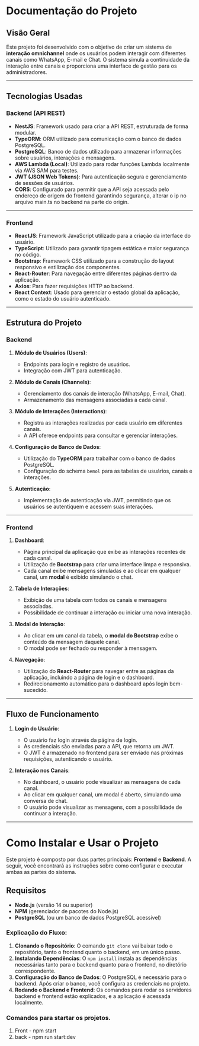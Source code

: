 # Documentação do Projeto

## Visão Geral
Este projeto foi desenvolvido com o objetivo de criar um sistema de **interação omnichannel** onde os usuários podem interagir com diferentes canais como WhatsApp, E-mail e Chat. O sistema simula a continuidade da interação entre canais e proporciona uma interface de gestão para os administradores.

---

## Tecnologias Usadas

### Backend (API REST)
- **NestJS**: Framework usado para criar a API REST, estruturada de forma modular.
- **TypeORM**: ORM utilizado para comunicação com o banco de dados PostgreSQL.
- **PostgreSQL**: Banco de dados utilizado para armazenar informações sobre usuários, interações e mensagens.
- **AWS Lambda (Local)**: Utilizado para rodar funções Lambda localmente via AWS SAM para testes.
- **JWT (JSON Web Tokens)**: Para autenticação segura e gerenciamento de sessões de usuários.
- **CORS**: Configurado para permitir que a API seja acessada pelo endereço de origem do frontend garantindo segurança, alterar o ip no arquivo main.ts no backend na parte do origin.

---

### Frontend
- **ReactJS**: Framework JavaScript utilizado para a criação da interface do usuário.
- **TypeScript**: Utilizado para garantir tipagem estática e maior segurança no código.
- **Bootstrap**: Framework CSS utilizado para a construção do layout responsivo e estilização dos componentes.
- **React-Router**: Para navegação entre diferentes páginas dentro da aplicação.
- **Axios**: Para fazer requisições HTTP ao backend.
- **React Context**: Usado para gerenciar o estado global da aplicação, como o estado do usuário autenticado.

---

## Estrutura do Projeto

### Backend

1. **Módulo de Usuários (Users)**:
   - Endpoints para login e registro de usuários.
   - Integração com JWT para autenticação.

2. **Módulo de Canais (Channels)**:
   - Gerenciamento dos canais de interação (WhatsApp, E-mail, Chat).
   - Armazenamento das mensagens associadas a cada canal.

3. **Módulo de Interações (Interactions)**:
   - Registra as interações realizadas por cada usuário em diferentes canais.
   - A API oferece endpoints para consultar e gerenciar interações.

4. **Configuração de Banco de Dados**:
   - Utilização do **TypeORM** para trabalhar com o banco de dados PostgreSQL.
   - Configuração do schema `bemol` para as tabelas de usuários, canais e interações.

5. **Autenticação**:
   - Implementação de autenticação via JWT, permitindo que os usuários se autentiquem e acessem suas interações.

---

### Frontend

1. **Dashboard**:
   - Página principal da aplicação que exibe as interações recentes de cada canal.
   - Utilização de **Bootstrap** para criar uma interface limpa e responsiva.
   - Cada canal exibe mensagens simuladas e ao clicar em qualquer canal, um **modal** é exibido simulando o chat.

2. **Tabela de Interações**:
   - Exibição de uma tabela com todos os canais e mensagens associadas.
   - Possibilidade de continuar a interação ou iniciar uma nova interação.

3. **Modal de Interação**:
   - Ao clicar em um canal da tabela, o **modal do Bootstrap** exibe o conteúdo da mensagem daquele canal.
   - O modal pode ser fechado ou responder à mensagem.

4. **Navegação**:
   - Utilização do **React-Router** para navegar entre as páginas da aplicação, incluindo a página de login e o dashboard.
   - Redirecionamento automático para o dashboard após login bem-sucedido.

---

## Fluxo de Funcionamento

1. **Login do Usuário**:
   - O usuário faz login através da página de login.
   - As credenciais são enviadas para a API, que retorna um JWT.
   - O JWT é armazenado no frontend para ser enviado nas próximas requisições, autenticando o usuário.

2. **Interação nos Canais**:
   - No dashboard, o usuário pode visualizar as mensagens de cada canal.
   - Ao clicar em qualquer canal, um modal é aberto, simulando uma conversa de chat.
   - O usuário pode visualizar as mensagens, com a possibilidade de continuar a interação.

---

# Como Instalar e Usar o Projeto

Este projeto é composto por duas partes principais: **Frontend** e **Backend**. A seguir, você encontrará as instruções sobre como configurar e executar ambas as partes do sistema.

## Requisitos

- **Node.js** (versão 14 ou superior)
- **NPM** (gerenciador de pacotes do Node.js)
- **PostgreSQL** (ou um banco de dados PostgreSQL acessível)

### Explicação do Fluxo:

1. **Clonando o Repositório**: O comando `git clone` vai baixar todo o repositório, tanto o frontend quanto o backend, em um único passo.
2. **Instalando Dependências**: O `npm install` instala as dependências necessárias tanto para o backend quanto para o frontend, no diretório correspondente.
3. **Configuração do Banco de Dados**: O PostgreSQL é necessário para o backend. Após criar o banco, você configura as credenciais no projeto.
4. **Rodando o Backend e Frontend**: Os comandos para rodar os servidores backend e frontend estão explicados, e a aplicação é acessada localmente.


### Comandos para startar os projetos.

1. Front - npm start
2. back - npm run start:dev
